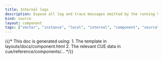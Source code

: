 ```yaml
---
title: Internal logs
description: Expose all log and trace messages emitted by the running Vector instance
kind: source
layout: component
tags: ["vector", "instance", "local", "internal", "component", "source", "logs"]
---
```


{{/* This doc is generated using:
     1. The template in layouts/docs/component.html
     2. The relevant CUE data in cue/reference/components/... */}}
